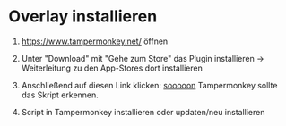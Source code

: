 # Overlay installieren

1. https://www.tampermonkey.net/ öffnen

2. Unter "Download" mit "Gehe zum Store" das Plugin installieren -> Weiterleitung zu den App-Stores dort installieren

3. Anschließend auf diesen Link klicken: [sooooon](https://github.com/werlen-nevio/Reddit_place_overlay_23/raw/main/src/scripts/placeCH-overlay.user.js) Tampermonkey sollte das Skript erkennen.
   
4. Script in Tampermonkey installieren oder updaten/neu installieren 
